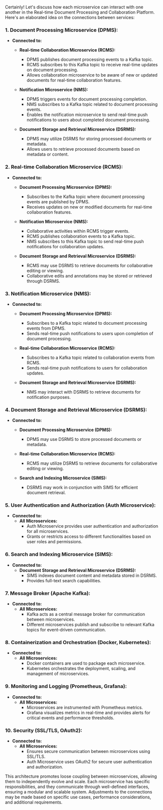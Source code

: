 Certainly! Let's discuss how each microservice can interact with one another in the Real-time Document Processing and Collaboration Platform. Here's an elaborated idea on the connections between services:

### 1. **Document Processing Microservice (DPMS):**
- **Connected to:**
    - **Real-time Collaboration Microservice (RCMS):**
        - DPMS publishes document processing events to a Kafka topic.
        - RCMS subscribes to this Kafka topic to receive real-time updates on document processing.
        - Allows collaboration microservice to be aware of new or updated documents for real-time collaboration features.

    - **Notification Microservice (NMS):**
        - DPMS triggers events for document processing completion.
        - NMS subscribes to a Kafka topic related to document processing events.
        - Enables the notification microservice to send real-time push notifications to users about completed document processing.

    - **Document Storage and Retrieval Microservice (DSRMS):**
        - DPMS may utilize DSRMS for storing processed documents or metadata.
        - Allows users to retrieve processed documents based on metadata or content.

### 2. **Real-time Collaboration Microservice (RCMS):**
- **Connected to:**
    - **Document Processing Microservice (DPMS):**
        - Subscribes to the Kafka topic where document processing events are published by DPMS.
        - Receives updates on new or modified documents for real-time collaboration features.

    - **Notification Microservice (NMS):**
        - Collaborative activities within RCMS trigger events.
        - RCMS publishes collaboration events to a Kafka topic.
        - NMS subscribes to this Kafka topic to send real-time push notifications for collaboration updates.

    - **Document Storage and Retrieval Microservice (DSRMS):**
        - RCMS may use DSRMS to retrieve documents for collaborative editing or viewing.
        - Collaborative edits and annotations may be stored or retrieved through DSRMS.

### 3. **Notification Microservice (NMS):**
- **Connected to:**
    - **Document Processing Microservice (DPMS):**
        - Subscribes to a Kafka topic related to document processing events from DPMS.
        - Sends real-time push notifications to users upon completion of document processing.

    - **Real-time Collaboration Microservice (RCMS):**
        - Subscribes to a Kafka topic related to collaboration events from RCMS.
        - Sends real-time push notifications to users for collaboration updates.

    - **Document Storage and Retrieval Microservice (DSRMS):**
        - NMS may interact with DSRMS to retrieve documents for notification purposes.

### 4. **Document Storage and Retrieval Microservice (DSRMS):**
- **Connected to:**
    - **Document Processing Microservice (DPMS):**
        - DPMS may use DSRMS to store processed documents or metadata.

    - **Real-time Collaboration Microservice (RCMS):**
        - RCMS may utilize DSRMS to retrieve documents for collaborative editing or viewing.

    - **Search and Indexing Microservice (SIMS):**
        - DSRMS may work in conjunction with SIMS for efficient document retrieval.

### 5. **User Authentication and Authorization (Auth Microservice):**
- **Connected to:**
    - **All Microservices:**
        - Auth Microservice provides user authentication and authorization for all microservices.
        - Grants or restricts access to different functionalities based on user roles and permissions.

### 6. **Search and Indexing Microservice (SIMS):**
- **Connected to:**
    - **Document Storage and Retrieval Microservice (DSRMS):**
        - SIMS indexes document content and metadata stored in DSRMS.
        - Provides full-text search capabilities.

### 7. **Message Broker (Apache Kafka):**
- **Connected to:**
    - **All Microservices:**
        - Kafka acts as a central message broker for communication between microservices.
        - Different microservices publish and subscribe to relevant Kafka topics for event-driven communication.

### 8. **Containerization and Orchestration (Docker, Kubernetes):**
- **Connected to:**
    - **All Microservices:**
        - Docker containers are used to package each microservice.
        - Kubernetes orchestrates the deployment, scaling, and management of microservices.

### 9. **Monitoring and Logging (Prometheus, Grafana):**
- **Connected to:**
    - **All Microservices:**
        - Microservices are instrumented with Prometheus metrics.
        - Grafana visualizes metrics in real-time and provides alerts for critical events and performance thresholds.

### 10. **Security (SSL/TLS, OAuth2):**
- **Connected to:**
    - **All Microservices:**
        - Ensures secure communication between microservices using SSL/TLS.
        - Auth Microservice uses OAuth2 for secure user authentication and authorization.

This architecture promotes loose coupling between microservices, allowing them to independently evolve and scale. Each microservice has specific responsibilities, and they communicate through well-defined interfaces, ensuring a modular and scalable system. Adjustments to the connections may be made based on specific use cases, performance considerations, and additional requirements.